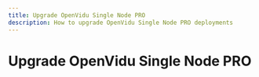 ```yaml
---
title: Upgrade OpenVidu Single Node PRO
description: How to upgrade OpenVidu Single Node PRO deployments
---
```


# Upgrade OpenVidu Single Node PRO
